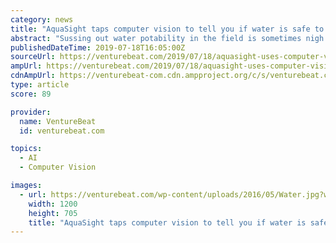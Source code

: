 ```yaml
---
category: news
title: "AquaSight taps computer vision to tell you if water is safe to drink"
abstract: "Sussing out water potability in the field is sometimes nigh impossible, depending on the remoteness of the region. The United Nations estimates that 2 million tons of sewage and industrial and ..."
publishedDateTime: 2019-07-18T16:05:00Z
sourceUrl: https://venturebeat.com/2019/07/18/aquasight-uses-computer-vision-to-tell-you-if-water-is-safe-to-drink/
ampUrl: https://venturebeat.com/2019/07/18/aquasight-uses-computer-vision-to-tell-you-if-water-is-safe-to-drink/amp/
cdnAmpUrl: https://venturebeat-com.cdn.ampproject.org/c/s/venturebeat.com/2019/07/18/aquasight-uses-computer-vision-to-tell-you-if-water-is-safe-to-drink/amp/
type: article
score: 89

provider:
  name: VentureBeat
  id: venturebeat.com

topics:
  - AI
  - Computer Vision

images:
  - url: https://venturebeat.com/wp-content/uploads/2016/05/Water.jpg?w=1200&#038;strip=all
    width: 1200
    height: 705
    title: "AquaSight taps computer vision to tell you if water is safe to drink"
---
```

